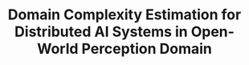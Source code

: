---
title: "Domain Complexity Estimation for Distributed AI Systems in Open-World Perception Domain"
collection: publications 
permalink: /publications/preprints/ai-domain-complexity
# date: 2020-06-08
year: 2024
venue: 'Submitted to IEEE CogMI'
venue-type: 'Preprint'
research-category: 'Novelties in Learning Algorithms'

website-separation-category: 'c1'

pdf: '/files/publications/IEEE_TAI_2024.pdf'

link: 'http://dx.doi.org/10.13140/RG.2.2.14853.63204'

# code: 'https://doi.org/10.7910/DVN/BEKPWV'

authors: 'Shafkat Islam*, <b><u>K.M.A. Solaiman*</u></b>,  Ruy De Oliveira, Bharat Bhargava'

# citation: 'K. M. A. Solaiman, M. M. Rahman and N. Shahriar, "AVRA Bangladesh collection, analysis & visualization of road accident data in Bangladesh," 2013 International Conference on Informatics, Electronics and Vision (ICIEV), 2013, pp. 1-6, doi: 10.1109/ICIEV.2013.6572632.'
# poster
# pdf
# dataset
# slide
# talk/ video
# source code
# award
notes: # IEEE TAI'24, Journal of AI'23
---
